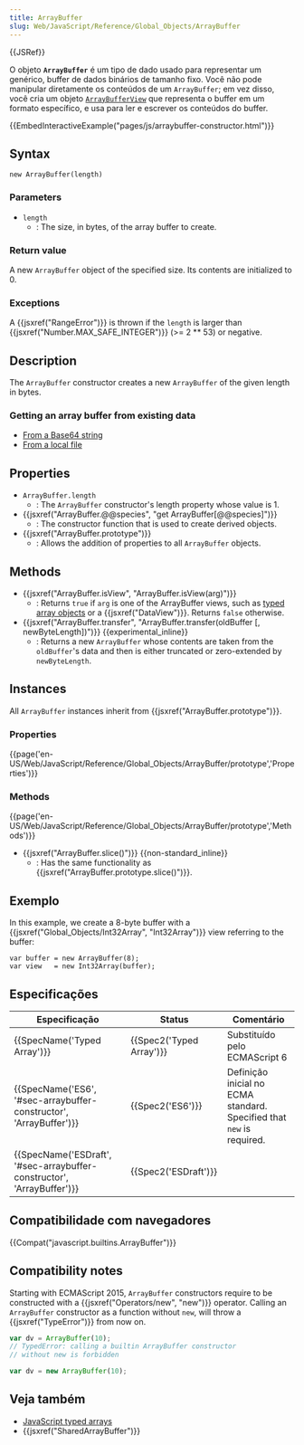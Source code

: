 ```yaml
---
title: ArrayBuffer
slug: Web/JavaScript/Reference/Global_Objects/ArrayBuffer
---
```


{{JSRef}}

O objeto **`ArrayBuffer`** é um tipo de dado usado para representar um genérico, buffer de dados binários de tamanho fixo. Você não pode manipular diretamente os conteúdos de um `ArrayBuffer`; em vez disso, você cria um objeto [`ArrayBufferView`](/pt-BR/JavaScript_typed_arrays/ArrayBufferView) que representa o buffer em um formato específico, e usa para ler e escrever os conteúdos do buffer.

{{EmbedInteractiveExample("pages/js/arraybuffer-constructor.html")}}

## Syntax

```
new ArrayBuffer(length)
```

### Parameters

- `length`
  - : The size, in bytes, of the array buffer to create.

### Return value

A new `ArrayBuffer` object of the specified size. Its contents are initialized to 0.

### Exceptions

A {{jsxref("RangeError")}} is thrown if the `length` is larger than {{jsxref("Number.MAX_SAFE_INTEGER")}} (>= 2 \*\* 53) or negative.

## Description

The `ArrayBuffer` constructor creates a new `ArrayBuffer` of the given length in bytes.

### Getting an array buffer from existing data

- [From a Base64 string](/pt-BR/docs/Web/API/WindowBase64/Base64_encoding_and_decoding#Appendix.3A_Decode_a_Base64_string_to_Uint8Array_or_ArrayBuffer)
- [From a local file](</pt-BR/docs/Web/API/FileReader#readAsArrayBuffer()>)

## Properties

- `ArrayBuffer.length`
  - : The `ArrayBuffer` constructor's length property whose value is 1.
- {{jsxref("ArrayBuffer.@@species", "get ArrayBuffer[@@species]")}}
  - : The constructor function that is used to create derived objects.
- {{jsxref("ArrayBuffer.prototype")}}
  - : Allows the addition of properties to all `ArrayBuffer` objects.

## Methods

- {{jsxref("ArrayBuffer.isView", "ArrayBuffer.isView(arg)")}}
  - : Returns `true` if `arg` is one of the ArrayBuffer views, such as [typed array objects](/pt-BR/docs/Web/JavaScript/Reference/Global_Objects/TypedArray) or a {{jsxref("DataView")}}. Returns `false` otherwise.
- {{jsxref("ArrayBuffer.transfer", "ArrayBuffer.transfer(oldBuffer [, newByteLength])")}} {{experimental_inline}}
  - : Returns a new `ArrayBuffer` whose contents are taken from the `oldBuffer`'s data and then is either truncated or zero-extended by `newByteLength`.

## Instances

All `ArrayBuffer` instances inherit from {{jsxref("ArrayBuffer.prototype")}}.

### Properties

{{page('en-US/Web/JavaScript/Reference/Global_Objects/ArrayBuffer/prototype','Properties')}}

### Methods

{{page('en-US/Web/JavaScript/Reference/Global_Objects/ArrayBuffer/prototype','Methods')}}

- {{jsxref("ArrayBuffer.slice()")}} {{non-standard_inline}}
  - : Has the same functionality as {{jsxref("ArrayBuffer.prototype.slice()")}}.

## Exemplo

In this example, we create a 8-byte buffer with a {{jsxref("Global_Objects/Int32Array", "Int32Array")}} view referring to the buffer:

```
var buffer = new ArrayBuffer(8);
var view   = new Int32Array(buffer);
```

## Especificações

| Especificação                                                          | Status                   | Comentário                                                            |
| ---------------------------------------------------------------------- | ------------------------ | --------------------------------------------------------------------- |
| {{SpecName('Typed Array')}}                                            | {{Spec2('Typed Array')}} | Substituído pelo ECMAScript 6                                         |
| {{SpecName('ES6', '#sec-arraybuffer-constructor', 'ArrayBuffer')}}     | {{Spec2('ES6')}}         | Definição inicial no ECMA standard. Specified that `new` is required. |
| {{SpecName('ESDraft', '#sec-arraybuffer-constructor', 'ArrayBuffer')}} | {{Spec2('ESDraft')}}     |                                                                       |

## Compatibilidade com navegadores

{{Compat("javascript.builtins.ArrayBuffer")}}

## Compatibility notes

Starting with ECMAScript 2015, `ArrayBuffer` constructors require to be constructed with a {{jsxref("Operators/new", "new")}} operator. Calling an `ArrayBuffer` constructor as a function without `new`, will throw a {{jsxref("TypeError")}} from now on.

```js example-bad
var dv = ArrayBuffer(10);
// TypedError: calling a builtin ArrayBuffer constructor
// without new is forbidden
```

```js example-good
var dv = new ArrayBuffer(10);
```

## Veja também

- [JavaScript typed arrays](/pt-BR/docs/Web/JavaScript/Typed_arrays)
- {{jsxref("SharedArrayBuffer")}}
